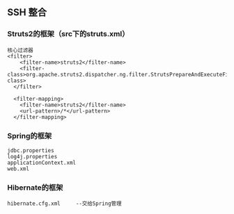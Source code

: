 ## SSH 整合

### Struts2的框架（src下的struts.xml）  

	核心过滤器
	<filter>
	  	<filter-name>struts2</filter-name>
	  	<filter-class>org.apache.struts2.dispatcher.ng.filter.StrutsPrepareAndExecuteFilter</filter-class>
	  </filter>
	  
	  <filter-mapping>
	  	<filter-name>struts2</filter-name>
	  	<url-pattern>/*</url-pattern>
	  </filter-mapping>
	  
### Spring的框架  
	jdbc.properties
	log4j.properties
	applicationContext.xml
	web.xml

### Hibernate的框架  
	hibernate.cfg.xml     --交给Spring管理